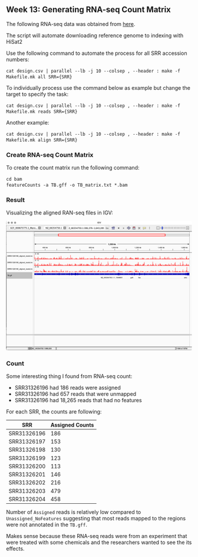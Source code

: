 ## Week 13: Generating RNA-seq Count Matrix
The following RNA-seq data was obtained from [here](https://www.ncbi.nlm.nih.gov/bioproject/PRJNA1185652).

The script will automate downloading reference genome to indexing with HiSat2

Use the following command to automate the process for all SRR accession numbers:

```
cat design.csv | parallel --lb -j 10 --colsep , --header : make -f Makefile.mk all SRR={SRR}
```

To individually process use the command below as example but change the target to specify the task:
```
cat design.csv | parallel --lb -j 10 --colsep , --header : make -f Makefile.mk reads SRR={SRR}
```
Another example:
```
cat design.csv | parallel --lb -j 10 --colsep , --header : make -f Makefile.mk align SRR={SRR}
```
### Create RNA-seq Count Matrix
To create the count matrix run the following command:
```
cd bam
featureCounts -a TB.gff -o TB_matrix.txt *.bam
```
### Result

Visualizing the aligned RAN-seq files in IGV:

![rna_seq](image/rna_seq.png)

### Count
Some interesting thing I found from RNA-seq count:

* SRR31326196 had 186 reads were assigned 
* SRR31326196 had 657 reads that were unmapped
* SRR31326196 had 18,265 reads that had no features

For each SRR, the counts are following:

| SRR           | Assigned Counts |
|---------------|-----------------|
| SRR31326196   | 186             |
| SRR31326197   | 153             |
| SRR31326198   | 130             |
| SRR31326199   | 123             |
| SRR31326200   | 113             |
| SRR31326201   | 146             |
| SRR31326202   | 216             |
| SRR31326203   | 479             |
| SRR31326204   | 458             |

Number of `Assigned` reads is relatively low compared to `Unassigned_NoFeatures` suggesting that most reads mapped to the regions were not annotated in the `TB.gff`.

Makes sense because these RNA-seq reads were from an experiment that were treated with some chemicals and the researchers wanted to see the its effects. 

